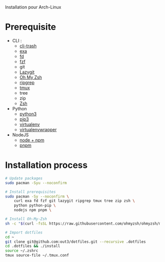 Installation pour Arch-Linux

# Prerequisite
- CLI :
    - [cli-trash](https://github.com/andreafrancia/trash-cli)
    - [exa](https://github.com/ogham/exa)
    - [fd](https://github.com/sharkdp/fd)
    - [fzf](https://github.com/junegunn/fzf)
    - git
    - [Lazygit](https://github.com/jesseduffield/lazygit)
    - [Oh My Zsh](https://github.com/ohmyzsh/ohmyzsh)
    - [ripgrep](https://github.com/BurntSushi/ripgrep)
    - [tmux](https://github.com/tmux/tmux/wiki/Installing)
    - tree
    - zip
    - [Zsh](https://www.zsh.org/)
- Python
    - [python3](https://www.python.org/)
    - [pip3](https://pypi.org/project/pip/)
	- [virtualenv](https://pypi.org/project/virtualenv/)
	- [virtualenvwrapper](https://pypi.org/project/virtualenvwrapper/)
- NodeJS
	- [node + npm](https://github.com/nodesource/distributions)
	- [pnpm](https://github.com/pnpm/pnpm)

# Installation process
```bash
# Update packages
sudo pacman -Syu --noconfirm

# Install prerequisites
sudo pacman -Sy --noconfirm \
    curl exa fd fzf git lazygit ripgrep tmux tree zip zsh \
    python python-pip \
    nodejs npm pnpm \

# Install Oh-My-Zsh
sh -c "$(curl -fsSL https://raw.githubusercontent.com/ohmyzsh/ohmyzsh/master/tools/install.sh)"

# Import dotfiles
cd ~
git clone git@github.com:out3/dotfiles.git --recursive .dotfiles
cd .dotfiles && ./install
source ~/.zshrc
tmux source-file ~/.tmux.conf
```
